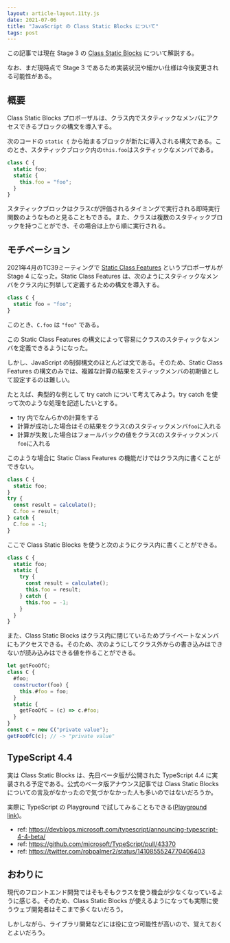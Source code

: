 ```yaml
---
layout: article-layout.11ty.js
date: 2021-07-06
title: "JavaScript の Class Static Blocks について"
tags: post
---
```


この記事では現在 Stage 3 の [Class Static Blocks](https://github.com/tc39/proposal-class-static-block) について解説する。

なお、まだ現時点で Stage 3 であるため実装状況や細かい仕様は今後変更される可能性がある。

## 概要

Class Static Blocks プロポーザルは、クラス内でスタティックなメンバにアクセスできるブロックの構文を導入する。

次のコードの `static {` から始まるブロックが新たに導入される構文である。このとき、スタティックブロック内の`this.foo`はスタティックなメンバである。

```js
class C {
  static foo;
  static {
    this.foo = "foo";
  }
}
```

スタティックブロックはクラス`C`が評価されるタイミングで実行される即時実行関数のようなものと見ることもできる。また、クラスは複数のスタティックブロックを持つことができ、その場合は上から順に実行される。

## モチベーション

2021年4月のTC39ミーティングで [Static Class Features](https://github.com/tc39/proposal-static-class-features) というプロポーザルが Stage 4 になった。Static Class Features は、次のようにスタティックなメンバをクラス内に列挙して定義するための構文を導入する。

```js
class C {
  static foo = "foo";
}
```

このとき、`C.foo` は `"foo"` である。

この Static Class Features の構文によって容易にクラスのスタティックなメンバを定義できるようになった。

しかし、JavaScript の制御構文のほとんどは文である。そのため、Static Class Features の構文のみでは、複雑な計算の結果をスティックメンバの初期値として設定するのは難しい。

たとえば、典型的な例として try catch について考えてみよう。try catch を使って次のような処理を記述したいとする。

- try 内でなんらかの計算をする
- 計算が成功した場合はその結果をクラス`C`のスタティックメンバ`foo`に入れる
- 計算が失敗した場合はフォールバックの値をクラス`C`のスタティックメンバ`foo`に入れる

このような場合に Static Class Features の機能だけではクラス内に書くことができない。

```js
class C {
  static foo;
}
try {
  const result = calculate();
  C.foo = result;
} catch {
  C.foo = -1;
}
```

ここで Class Static Blocks を使うと次のようにクラス内に書くことができる。

```js
class C {
  static foo;
  static {
    try {
      const result = calculate();
      this.foo = result;
    } catch {
      this.foo = -1;
    }
  }
}
```

また、Class Static Blocks はクラス内に閉じているためプライベートなメンバにもアクセスできる。そのため、次のようにしてクラス外からの書き込みはできないが読み込みはできる値を作ることができる。

```js
let getFooOfC;
class C {
  #foo;
  constructor(foo) {
    this.#foo = foo;
  }
  static {
    getFooOfC = (c) => c.#foo;
  }
}
const c = new C("private value");
getFooOfC(c); // -> "private value"

```

## TypeScript 4.4

実は Class Static Blocks は、先日ベータ版が公開された TypeScript 4.4 に実装される予定である。公式のベータ版アナウンス記事では Class Static Blocks についての言及がなかったので気づかなかった人も多いのではないだろうか。

実際に TypeScript の Playground で試してみることもできる([Playground link](https://www.typescriptlang.org/play?ts=4.4.0-dev.20210705#code/DYUwLgBA5uBiD28DyAzAwgLggCgMZbQEoIBeAPggGcwAnASwDsoBuAKFd2AENLKI0IAb1YQIAYhSI2o3PAbUaAV1xh4NbJPhYFjKMWGjRYABZ1KAOgmJSETdIgBfEVTBcwdXEOeiYYBMnQbPGJyCFxLO2cnJw45ajCbBhAAd35sACIAB3oANzcQCDzgRRB0wjZff1Q0AEJg5ggAekaIAFoKLNz8wq5i0tYgA))。

- ref: https://devblogs.microsoft.com/typescript/announcing-typescript-4-4-beta/
- ref: https://github.com/microsoft/TypeScript/pull/43370
- ref: https://twitter.com/robpalmer2/status/1410855524770406403

## おわりに

現代のフロントエンド開発ではそもそもクラスを使う機会が少なくなっているように感じる。そのため、Class Static Blocks が使えるようになっても実際に使うウェブ開発者はそこまで多くないだろう。

しかしながら、ライブラリ開発などには役に立つ可能性が高いので、覚えておくとよいだろう。
